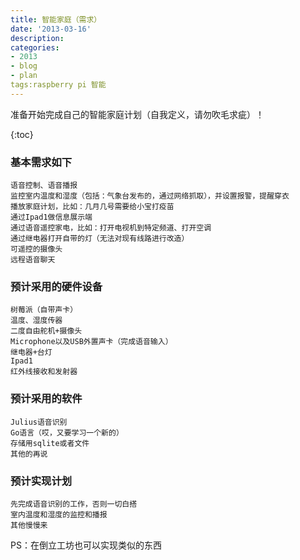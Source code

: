 ```yaml
---
title: 智能家庭（需求）
date: '2013-03-16'
description:
categories:
- 2013
- blog
- plan
tags:raspberry pi 智能
---
```


准备开始完成自己的智能家庭计划（自我定义，请勿吹毛求疵）！

{:toc}

###	基本需求如下

	语音控制、语音播报
	监控室内温度和湿度（包括：气象台发布的，通过网络抓取），并设置报警，提醒穿衣
	播放家庭计划，比如：几月几号需要给小宝打疫苗	
	通过Ipad1做信息展示端
	通过语音遥控家电，比如：打开电视机到特定频道、打开空调
	通过继电器打开自带的灯（无法对现有线路进行改造）
	可遥控的摄像头
	远程语音聊天


###	预计采用的硬件设备

	树莓派（自带声卡）
	温度、湿度传器
	二度自由舵机+摄像头
	Microphone以及USB外置声卡（完成语音输入）
	继电器+台灯
	Ipad1
	红外线接收和发射器

###	预计采用的软件

	Julius语音识别
	Go语言（哎，又要学习一个新的）
	存储用sqlite或者文件
	其他的再说


###	预计实现计划

	先完成语音识别的工作，否则一切白搭
	室内温度和湿度的监控和播报
	其他慢慢来


PS：在倒立工坊也可以实现类似的东西



	

